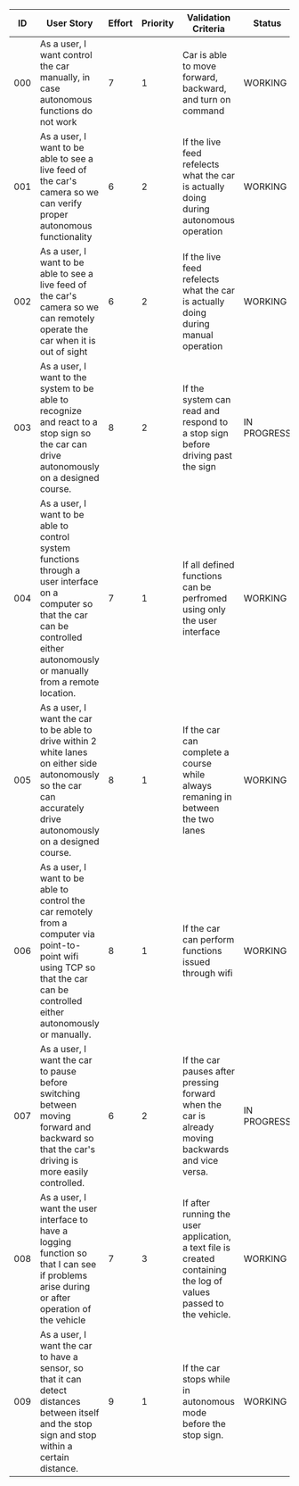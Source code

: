 | ID | User Story | Effort | Priority | Validation Criteria | Status |
|----|------------|--------|----------|---------------------|--------|
| 000 | As a user, I want control the car manually, in case autonomous functions do not work | 7 | 1 | Car is able to move forward, backward, and turn  on command| WORKING |
| 001 | As a user, I want to be able to see a live feed of the car's camera so we can verify proper autonomous functionality | 6 | 2 | If the live feed refelects what the car is actually doing during autonomous operation | WORKING |
| 002 | As a user, I want to be able to see a live feed of the car's camera so we can remotely operate the car when it is out of sight | 6 | 2 | If the live feed refelects what the car is actually doing during manual operation | WORKING |
| 003 | As a user, I want to the system to be able to recognize and react to a stop sign so the car can drive autonomously on a designed course.| 8 | 2 | If the system can read and respond to a stop sign before driving past the sign | IN PROGRESS |
| 004 |As a user, I want to be able to control system functions through a user interface on a computer so that the car can be controlled either autonomously or manually from a remote location.| 7 | 1 | If all defined functions can be perfromed using only the user interface | WORKING |
| 005 | As a user, I want the car to be able to drive within 2 white lanes on either side autonomously so the car can accurately drive autonomously on a designed course.| 8 | 1 | If the car can complete a course while always remaning in between the two lanes | WORKING |
| 006 | As a user, I want to be able to control the car remotely from a computer via point-to-point wifi using TCP so that the car can be controlled either autonomously or manually.| 8 | 1 | If the car can perform functions issued through wifi | WORKING |
| 007 | As a user, I want the car to pause before switching between moving forward and backward so that the car's driving is more easily controlled.| 6 | 2 | If the car pauses after pressing forward when the car is already moving backwards and vice versa. | IN PROGRESS |
| 008 | As a user, I want the user interface to have a logging function so that I can see if problems arise during or after operation of the vehicle | 7 | 3 | If after running the user application, a text file is created containing the log of values passed to the vehicle. | WORKING |
| 009 | As a user, I want the car to have a sensor, so that it can detect distances between itself and the stop sign and stop within a certain distance. | 9 | 1 | If the car stops while in autonomous mode before the stop sign. | WORKING|

